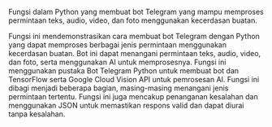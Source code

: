 
Fungsi dalam Python yang membuat bot Telegram yang mampu memproses permintaan teks, audio, video, dan foto menggunakan kecerdasan buatan.

Fungsi ini mendemonstrasikan cara membuat bot Telegram dengan Python yang dapat memproses berbagai jenis permintaan menggunakan kecerdasan buatan. Bot ini dapat menangani permintaan teks, audio, video, dan foto, serta menggunakan AI untuk memprosesnya. Fungsi ini menggunakan pustaka Bot Telegram Python untuk membuat bot dan TensorFlow serta Google Cloud Vision API untuk pemrosesan AI. Fungsi ini dibagi menjadi beberapa bagian, masing-masing menangani jenis permintaan tertentu. Fungsi ini juga mencakup penanganan kesalahan dan menggunakan JSON untuk memastikan respons valid dan dapat diurai tanpa kesalahan.
